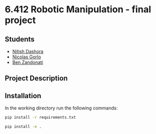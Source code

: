 # 6.412 Robotic Manipulation - final project

## Students
- [Nitish Dashora](https://www.nitishdashora.com/)
- [Nicolas Gorlo](https://www.linkedin.com/in/nicolas-gorlo/)
- [Ben Zandonati](https://www.benzandonati.co.uk/)


## Project Description


## Installation

In the working directory run the following commands:

```bash
pip install -r requirements.txt 
```

```bash
pip install -e .
```


